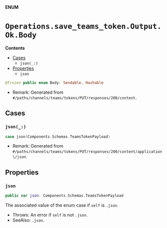 **ENUM**

# `Operations.save_teams_token.Output.Ok.Body`

**Contents**

- [Cases](#cases)
  - `json(_:)`
- [Properties](#properties)
  - `json`

```swift
@frozen public enum Body: Sendable, Hashable
```

- Remark: Generated from `#/paths/channels/teams/tokens/PUT/responses/200/content`.

## Cases
### `json(_:)`

```swift
case json(Components.Schemas.TeamsTokenPayload)
```

- Remark: Generated from `#/paths/channels/teams/tokens/PUT/responses/200/content/application\/json`.

## Properties
### `json`

```swift
public var json: Components.Schemas.TeamsTokenPayload
```

The associated value of the enum case if `self` is `.json`.

- Throws: An error if `self` is not `.json`.
- SeeAlso: `.json`.
